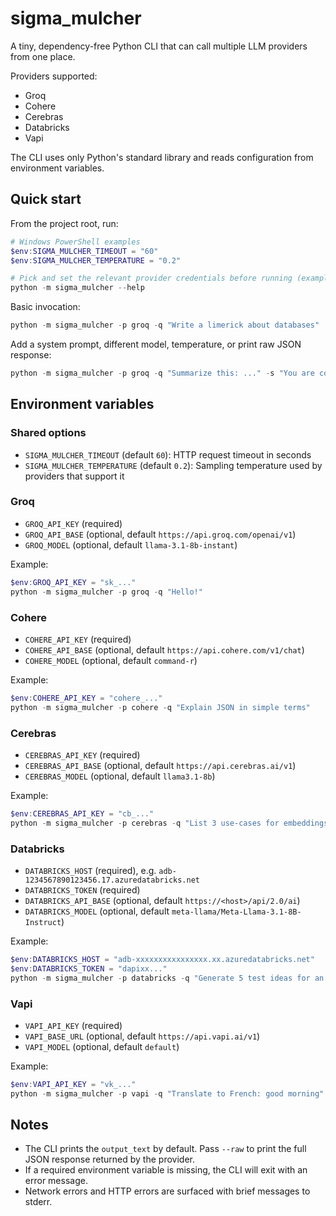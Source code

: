 # sigma_mulcher

A tiny, dependency-free Python CLI that can call multiple LLM providers from one place.

Providers supported:

- Groq
- Cohere
- Cerebras
- Databricks
- Vapi

The CLI uses only Python's standard library and reads configuration from environment variables.

## Quick start

From the project root, run:

```powershell
# Windows PowerShell examples
$env:SIGMA_MULCHER_TIMEOUT = "60"
$env:SIGMA_MULCHER_TEMPERATURE = "0.2"

# Pick and set the relevant provider credentials before running (examples below)
python -m sigma_mulcher --help
```

Basic invocation:

```powershell
python -m sigma_mulcher -p groq -q "Write a limerick about databases"
```

Add a system prompt, different model, temperature, or print raw JSON response:

```powershell
python -m sigma_mulcher -p groq -q "Summarize this: ..." -s "You are concise." -m llama-3.1-8b-instant -t 0.3 --raw
```

## Environment variables

### Shared options

- `SIGMA_MULCHER_TIMEOUT` (default `60`): HTTP request timeout in seconds
- `SIGMA_MULCHER_TEMPERATURE` (default `0.2`): Sampling temperature used by providers that support it

### Groq

- `GROQ_API_KEY` (required)
- `GROQ_API_BASE` (optional, default `https://api.groq.com/openai/v1`)
- `GROQ_MODEL` (optional, default `llama-3.1-8b-instant`)

Example:

```powershell
$env:GROQ_API_KEY = "sk_..."
python -m sigma_mulcher -p groq -q "Hello!"
```

### Cohere

- `COHERE_API_KEY` (required)
- `COHERE_API_BASE` (optional, default `https://api.cohere.com/v1/chat`)
- `COHERE_MODEL` (optional, default `command-r`)

Example:

```powershell
$env:COHERE_API_KEY = "cohere_..."
python -m sigma_mulcher -p cohere -q "Explain JSON in simple terms"
```

### Cerebras

- `CEREBRAS_API_KEY` (required)
- `CEREBRAS_API_BASE` (optional, default `https://api.cerebras.ai/v1`)
- `CEREBRAS_MODEL` (optional, default `llama3.1-8b`)

Example:

```powershell
$env:CEREBRAS_API_KEY = "cb_..."
python -m sigma_mulcher -p cerebras -q "List 3 use-cases for embeddings"
```

### Databricks

- `DATABRICKS_HOST` (required), e.g. `adb-1234567890123456.17.azuredatabricks.net`
- `DATABRICKS_TOKEN` (required)
- `DATABRICKS_API_BASE` (optional, default `https://<host>/api/2.0/ai`)
- `DATABRICKS_MODEL` (optional, default `meta-llama/Meta-Llama-3.1-8B-Instruct`)

Example:

```powershell
$env:DATABRICKS_HOST = "adb-xxxxxxxxxxxxxxxx.xx.azuredatabricks.net"
$env:DATABRICKS_TOKEN = "dapixx..."
python -m sigma_mulcher -p databricks -q "Generate 5 test ideas for an API"
```

### Vapi

- `VAPI_API_KEY` (required)
- `VAPI_BASE_URL` (optional, default `https://api.vapi.ai/v1`)
- `VAPI_MODEL` (optional, default `default`)

Example:

```powershell
$env:VAPI_API_KEY = "vk_..."
python -m sigma_mulcher -p vapi -q "Translate to French: good morning"
```

## Notes

- The CLI prints the `output_text` by default. Pass `--raw` to print the full JSON response returned by the provider.
- If a required environment variable is missing, the CLI will exit with an error message.
- Network errors and HTTP errors are surfaced with brief messages to stderr.
